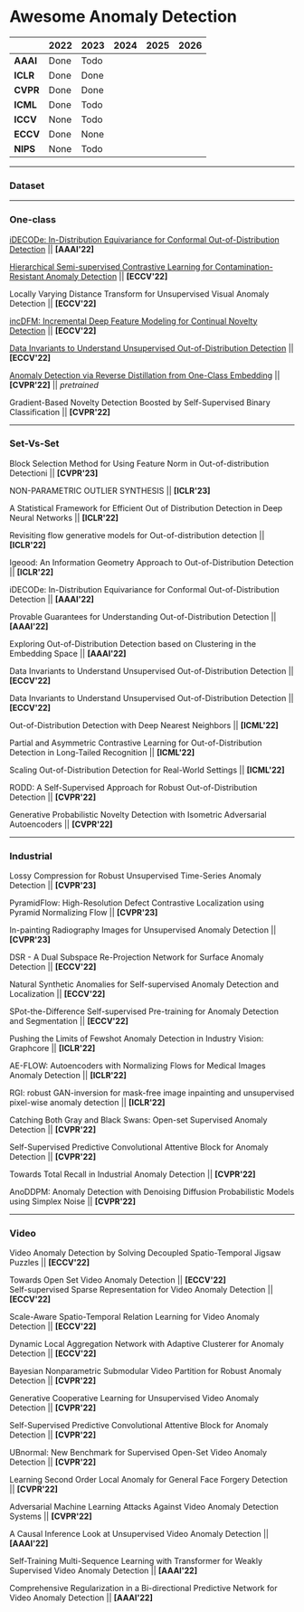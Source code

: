# Awesome Anomaly Detection

|          | 2022 | 2023 | 2024 | 2025 | 2026 |
|----------|------|------|------|------|------|
| **AAAI** | Done | Todo |      |      |      |
| **ICLR** | Done | Done |      |      |      |
| **CVPR** | Done | Done |      |      |      |
| **ICML** | Done | Todo |      |      |      |
| **ICCV** | None | Todo |      |      |      |
| **ECCV** | Done | None |      |      |      |
| **NIPS** | None | Todo |      |      |      |

-----

### Dataset



-----

### One-class

[iDECODe: In-Distribution Equivariance for Conformal Out-of-Distribution Detection](https://github.com/ramneetk/iDECODe/tree/main) || **[AAAI'22]**

[Hierarchical Semi-supervised Contrastive Learning for Contamination-Resistant Anomaly Detection](https://github.com/gaoangw/hscl) || **[ECCV'22]**

Locally Varying Distance Transform for Unsupervised Visual Anomaly Detection || **[ECCV'22]**

[incDFM: Incremental Deep Feature Modeling for Continual Novelty Detection](https://github.com/amandari/incDFM_ECCV22) || **[ECCV'22]**

[Data Invariants to Understand Unsupervised Out-of-Distribution Detection](https://github.com/LarsDoorenbos/Data-invariants) || **[ECCV'22]** 

[Anomaly Detection via Reverse Distillation from One-Class Embedding](https://github.com/hq-deng/RD4AD) || **[CVPR'22]** || *pretrained*

Gradient-Based Novelty Detection Boosted by Self-Supervised Binary Classification || **[CVPR'22]**

-----

### Set-Vs-Set

Block Selection Method for Using Feature Norm in Out-of-distribution Detectioni || **[CVPR'23]** 

NON-PARAMETRIC OUTLIER SYNTHESIS || **[ICLR'23]**

A Statistical Framework for Efficient Out of Distribution Detection in Deep Neural Networks || **[ICLR'22]**

Revisiting flow generative models for Out-of-distribution detection || **[ICLR'22]**

Igeood: An Information Geometry Approach to Out-of-Distribution Detection || **[ICLR'22]**


iDECODe: In-Distribution Equivariance for Conformal Out-of-Distribution Detection || **[AAAI'22]**  

Provable Guarantees for Understanding Out-of-Distribution Detection || **[AAAI'22]**  

Exploring Out-of-Distribution Detection based on Clustering in the Embedding Space || **[AAAI'22]**  

Data Invariants to Understand Unsupervised Out-of-Distribution Detection || **[ECCV'22]**  

Data Invariants to Understand Unsupervised Out-of-Distribution Detection || **[ECCV'22]**  

Out-of-Distribution Detection with Deep Nearest Neighbors || **[ICML'22]**

Partial and Asymmetric Contrastive Learning for Out-of-Distribution Detection in Long-Tailed Recognition ||  **[ICML'22]**

Scaling Out-of-Distribution Detection for Real-World Settings || **[ICML'22]**

RODD: A Self-Supervised Approach for Robust Out-of-Distribution Detection || **[CVPR'22]**

Generative Probabilistic Novelty Detection with Isometric Adversarial Autoencoders || **[CVPR'22]**

-----

### Industrial

Lossy Compression for Robust Unsupervised Time-Series Anomaly Detection || **[CVPR'23]**

PyramidFlow: High-Resolution Defect Contrastive Localization using Pyramid Normalizing Flow || **[CVPR'23]**

In-painting Radiography Images for Unsupervised Anomaly Detection || **[CVPR'23]**

DSR - A Dual Subspace Re-Projection Network for Surface Anomaly Detection || **[ECCV'22]**  

Natural Synthetic Anomalies for Self-supervised Anomaly Detection and Localization || **[ECCV'22]**  

SPot-the-Difference Self-supervised Pre-training for Anomaly Detection and Segmentation || **[ECCV'22]**  

Pushing the Limits of Fewshot Anomaly Detection in Industry Vision: Graphcore || **[ICLR'22]**

AE-FLOW: Autoencoders with Normalizing Flows for Medical Images Anomaly Detection || **[ICLR'22]**

RGI: robust GAN-inversion for mask-free image inpainting and unsupervised pixel-wise anomaly detection || **[ICLR'22]**


Catching Both Gray and Black Swans: Open-set Supervised Anomaly Detection || **[CVPR'22]**

Self-Supervised Predictive Convolutional Attentive Block for Anomaly Detection || **[CVPR'22]**

Towards Total Recall in Industrial Anomaly Detection || **[CVPR'22]**

AnoDDPM: Anomaly Detection with Denoising Diffusion Probabilistic Models using Simplex Noise || **[CVPR'22]**

-----

### Video

Video Anomaly Detection by Solving Decoupled Spatio-Temporal Jigsaw Puzzles || **[ECCV'22]**  

Towards Open Set Video Anomaly Detection || **[ECCV'22]**  
Self-supervised Sparse Representation for Video Anomaly Detection || **[ECCV'22]**  

Scale-Aware Spatio-Temporal Relation Learning for Video Anomaly Detection || **[ECCV'22]**  

Dynamic Local Aggregation Network with Adaptive Clusterer for Anomaly Detection || **[ECCV'22]**  

Bayesian Nonparametric Submodular Video Partition for Robust Anomaly Detection || **[CVPR'22]**

Generative Cooperative Learning for Unsupervised Video Anomaly Detection || **[CVPR'22]**

Self-Supervised Predictive Convolutional Attentive Block for Anomaly Detection || **[CVPR'22]**

UBnormal: New Benchmark for Supervised Open-Set Video Anomaly Detection || **[CVPR'22]**

Learning Second Order Local Anomaly for General Face Forgery Detection || **[CVPR'22]**

Adversarial Machine Learning Attacks Against Video Anomaly Detection Systems || **[CVPR'22]**


A Causal Inference Look at Unsupervised Video Anomaly Detection || **[AAAI'22]**  

Self-Training Multi-Sequence Learning with Transformer for Weakly Supervised Video Anomaly Detection || **[AAAI'22]** 

Comprehensive Regularization in a Bi-directional Predictive Network for Video Anomaly Detection || **[AAAI'22]** 

